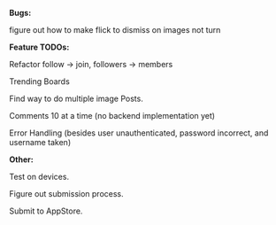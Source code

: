 **Bugs:**

figure out how to make flick to dismiss on images not turn

**Feature TODOs:**

Refactor follow -> join, followers -> members

Trending Boards

Find way to do multiple image Posts.

Comments 10 at a time (no backend implementation yet)

Error Handling (besides user unauthenticated, password incorrect, and username taken)


**Other:**

Test on devices.

Figure out submission process.

Submit to AppStore.




